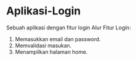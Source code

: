 # Aplikasi-Login
Sebuah aplikasi dengan fitur login
Alur Fitur Login:
1. Memasukkan email dan password.
2. Memvalidasi masukan.
3. Menampilkan halaman home.
